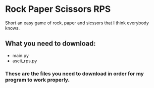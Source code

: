 # Rock Paper Scissors RPS
Short an easy game of rock, paper and sicssors that I think everybody knows.
## What you need to download:
- main.py
- ascii_rps.py
### These are the files you need to download in order for my program to work properly.
